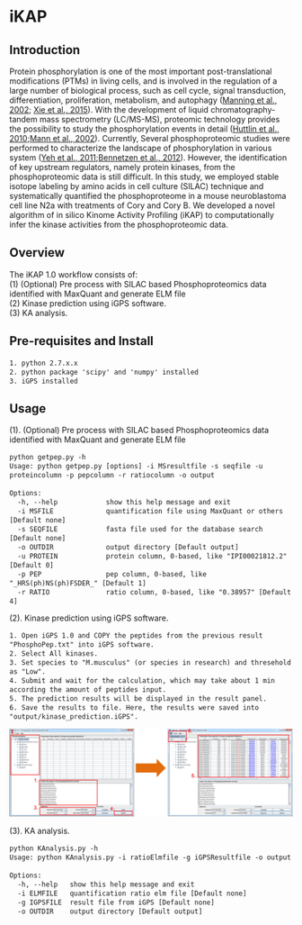 # iKAP

Introduction
------------
Protein phosphorylation is one of the most important post-translational modifications (PTMs) in living cells, and is involved in the regulation of a large number of biological process, such as cell cycle, signal transduction, differentiation, proliferation, metabolism, and autophagy ([Manning et al., 2002](https://www.ncbi.nlm.nih.gov/pubmed/12471243); [Xie et al., 2015](https://www.ncbi.nlm.nih.gov/pubmed/25484070)). With the development of liquid chromatography-tandem mass spectrometry (LC/MS-MS), proteomic technology provides the possibility to study the phosphorylation events in detail ([Huttlin et al., 2010](https://www.ncbi.nlm.nih.gov/pubmed/21183079);[Mann et al., 2002](https://www.ncbi.nlm.nih.gov/pubmed/12007495)). Currently, Several phosphoproteomic studies were performed to characterize the landscape of phosphorylation in various system ([Yeh et al., 2011](https://www.ncbi.nlm.nih.gov/pubmed/21460632);[Bennetzen et al., 2012](https://www.ncbi.nlm.nih.gov/pubmed/22517431)). However, the identification of key upstream regulators, namely protein kinases, from the phosphoproteomic data is still difficult. In this study, we employed stable isotope labeling by amino acids in cell culture (SILAC) technique and systematically quantified the phosphoproteome in a mouse neuroblastoma cell line N2a with treatments of Cory and Cory B. We developed a novel algorithm of in silico Kinome Activity Profiling (iKAP) to computationally infer the kinase activities from the phosphoproteomic data.

Overview
------------
The iKAP 1.0 workflow consists of: <br />
(1) (Optional) Pre process with SILAC based Phosphoproteomics data identified with MaxQuant and generate ELM file <br />
(2) Kinase prediction using iGPS software. <br />
(3) KA analysis.<br />

Pre-requisites and Install
------------
    1. python 2.7.x.x
	2. python package 'scipy' and 'numpy' installed
	3. iGPS installed

Usage
------------
(1). (Optional) Pre process with SILAC based Phosphoproteomics data identified with MaxQuant and generate ELM file <br />
```
python getpep.py -h
Usage: python getpep.py [options] -i MSresultfile -s seqfile -u proteincolumn -p pepcolumn -r ratiocolumn -o output

Options:
  -h, --help            show this help message and exit
  -i MSFILE				quantification file using MaxQuant or others [Default none]
  -s SEQFILE			fasta file used for the database search [Default none]
  -o OUTDIR				output directory [Default output]
  -u PROTEIN            protein column, 0-based, like "IPI00021812.2" [Default 0]
  -p PEP                pep column, 0-based, like "_HRS(ph)NS(ph)FSDER_" [Default 1]
  -r RATIO              ratio column, 0-based, like "0.38957" [Default 4]
```

(2). Kinase prediction using iGPS software. <br />
```
1. Open iGPS 1.0 and COPY the peptides from the previous result "PhosphoPep.txt" into iGPS software. 
2. Select All kinases. 
3. Set species to "M.musculus" (or species in research) and thresehold as "Low". 
4. Submit and wait for the calculation, which may take about 1 min according the amount of peptides input. 
5. The prediction results will be displayed in the result panel. 
6. Save the results to file. Here, the results were saved into "output/kinase_prediction.iGPS".
```
![](https://github.com/ybucla/iKAP/blob/master/igpsflow.png)

(3). KA analysis.<br />
```
python KAnalysis.py -h
Usage: python KAnalysis.py -i ratioElmfile -g iGPSResultfile -o output

Options:
  -h, --help   show this help message and exit
  -i ELMFILE   quantification ratio elm file [Default none]
  -g IGPSFILE  result file from iGPS [Default none]
  -o OUTDIR    output directory [Default output]
```


